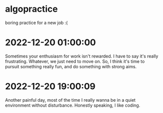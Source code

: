 # algopractice
boring practice for a new job :(

# 2022-12-20 01:00:00
Sometimes your enthusiasm for work isn't rewarded. I have to say it's really frustrating. Whatever, we just need to move on. So, I think it's time to pursuit something really fun, and do something with strong aims.

# 2022-12-20 19:00:09
Another painful day, most of the time I really wanna be in a quiet environment without disturbance. Honestly speaking, I like coding.